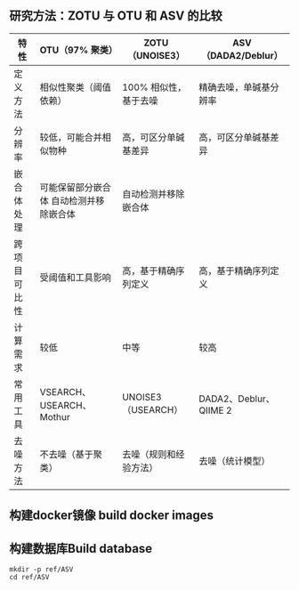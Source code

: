 ## 研究方法：ZOTU 与 OTU 和 ASV 的比较

|特性| 	OTU（97% 聚类）        |	ZOTU（UNOISE3）| 	ASV（DADA2/Deblur）     |
|-----|---------------------|----------------|------------------------|
|定义方法| 	相似性聚类（阈值依赖）        |	100% 相似性，基于去噪|	精确去噪，单碱基分辨率|
|分辨率| 	较低，可能合并相似物种        |	高，可区分单碱基差异|	高，可区分单碱基差异|
|嵌合体处理| 	可能保留部分嵌合体	自动检测并移除嵌合体 |	自动检测并移除嵌合体|
|跨项目可比性| 		受阈值和工具影响          |	高，基于精确序列定义|	高，基于精确序列定义|
|计算需求|较低                   |	中等|	较高|
|常用工具| 		                 VSEARCH、USEARCH、Mothur|	UNOISE3（USEARCH）|	DADA2、Deblur、QIIME 2|
|去噪方法| 		                  不去噪（基于聚类）	|去噪（规则和经验方法）|	去噪（统计模型）|


## 构建docker镜像 build docker images



## 构建数据库Build database

    mkdir -p ref/ASV
    cd ref/ASV
    